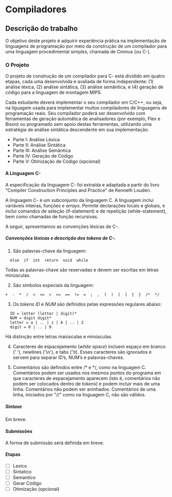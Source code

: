 # Compiladores

## Descrição do trabalho

O objetivo deste projeto é adquirir experiência prática na implementação de linguagens de programação por meio da construção de um compilador para uma linguagem procedimental simples, chamada de Cminus (ou C-). 

### O Projeto 

O projeto de construção de um compilador para C- está dividido em quatro etapas, cada uma desenvolvida e avaliada de forma independente:
(1) análise léxica, 
(2) análise sintática, 
(3) análise semântica, e 
(4) geração de código para a linguagem de montagem MIPS.

Cada estudante deverá implementar o seu compilador em C/C++, ou seja, na liguagem usada para implementar muitos compiladores de linguagens de programação reais.
Seu compilador poderá ser desenvolvido com ferramentas de geração automática de analisadores (por exemplo, Flex e Bison) ou programado sem apoio destas ferramentas, utilizando uma estratégia de análise sintática descendente em sua implementação.

- Parte I: Análise Léxica
- Parte II: Análise Sintática
- Parte III: Análise Semântica
- Parte IV: Geração de Código
- Parte V: Otimização de Código (opcional)

#### A Linguagem C-

A especificação da linguagem C- foi extraída e adaptada a partir do livro "Compiler Construction Principles and Practice" de Kenneth Louden. 

A linguagem C- é um subconjunto da linguagem C.
A linguagem inclui variáveis inteiras, funções e _arrays_. Permite declarações locais e globais, e inclui comandos de seleção (if-statement) e de repetição (while-statement), bem como chamadas de função recursivas.

A seguir, apresentamos as convenções léxicas de C-.

##### Convenções léxicas e descrição dos _tokens_  de C-.

1. São palavras-chave da linguagem: 

```
  else  if  int  return  void  while
```

Todas as palavras-chave são reservadas e devem ser escritas em letras minúsculas.

2. São símbolos especiais da linguagem:

``` 
+  -  *  /  <  <=  >  >=  ==  !=  =  ;  ,  (  )  [  ]  {  }  /*  */
```

3. Os _tokens_ *ID* e *NUM* são definidos pelas expressões regulares abaixo:

```
  ID = letter (letter | digit)*
  NUM = digit digit*
  letter = a | .. | z | A | .. | Z
  digit = 0 | .. | 9 
```

Há distinção entre letras maiúsculas e minúsculas.

4. Caracteres de espacejamento (_white space_) incluem  espaço em branco (' '), newlines ('\n'), e tabs ('\t). Esses caracteres são ignorados e servem para separar ID’s, NUM’s e palavras-chaves.

5. Comentários são definidos entre /* e */, 
como na linguagem C. Comentários podem ser usados nos mesmos pontos do programa em que caracteres de espacejamento aparecem 
(isto é, comentários não podem ser colocados dentro de _tokens_) e podem incluir mais de uma linha.
Comentários não podem ser aninhados. Comentários de uma linha, iniciados por "//" como na linguagem C,
não são válidos.


##### Sintaxe

Em breve.

#### Submissões

A forma de submissão será definida em breve.

#### Etapas

* [ ] Lexico
* [ ] Sintatico
* [ ] Semantico
* [ ] Gerar Código
* [ ] Otimização (opcional)
